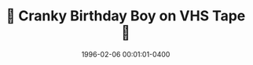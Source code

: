 ---
title: "🎉 Cranky Birthday Boy on VHS Tape 📼"
date: 1996-02-06 00:01:01-0400
url: "/birthday"
image: "thumb.png"
type: videos
layout: video
resources:
- src: "birthday.mp4"
- src: "birthday.webm"
- src: "images/thumb.png"
- src: "subs.en.vtt"
---